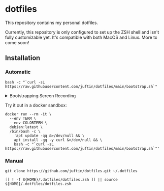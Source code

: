 # dotfiles

This repository contains my personal dotfiles.

Currently, this repository is only configured to set up the ZSH shell
and isn't fully customizable yet. It's compatible with both MacOS and
Linux. More to come soon!

## Installation

### Automatic

```shell
bash -c "`curl -sL https://raw.githubusercontent.com/juftin/dotfiles/main/bootstrap.sh`"
```

<details><summary>Bootstrapping Screen Recording</summary>
<p>

https://github.com/juftin/dotfiles/assets/49741340/fe45fa6a-96a5-401a-b40a-e1ee4fc4d9cf

</p>
</details>

Try it out in a docker sandbox:

```shell
docker run --rm -it \
  --env TERM \
  --env COLORTERM \
  debian:latest \
  /bin/bash -c \
    'apt update -qq &>/dev/null && \
    apt install -qq -y curl &>/dev/null && \
    bash -c "`curl -sL https://raw.githubusercontent.com/juftin/dotfiles/main/bootstrap.sh`"'
```

### Manual

```shell
git clone https://github.com/juftin/dotfiles.git ~/.dotfiles
```

```shell
[[ ! -f ${HOME}/.dotfiles/dotfiles.zsh ]] || source ${HOME}/.dotfiles/dotfiles.zsh
```
